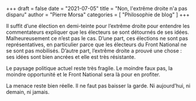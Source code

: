 +++
draft       = false
date        = "2021-07-05"
title       = "Non, l'extrême droite n'a pas disparu"
author      = "Pierre Morsa"
categories  = [ "Philosophie de blog" ]
+++

Il suffit d’une élection en demi-teinte pour l’extrême droite pour entendre les commentateurs expliquer que les électeurs se sont détournés de ses idées. Malheureusement ce n’est pas le cas. D’une part, ces élections ne sont pas représentatives, en particulier parce que les électeurs du Front National ne se sont pas mobilisés. D’autre part, l’extrême droite a prouvé une chose : ses idées sont bien ancrées et elle est très résistante.

Le paysage politique actuel reste très fragile. Le moindre faux pas, la moindre opportunité et le Front National sera là pour en profiter.

La menace reste bien réelle. Il ne faut pas baisser la garde. Ni aujourd’hui, ni demain, ni jamais.
